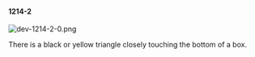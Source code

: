 #### 1214-2
![dev-1214-2-0.png](https://github.com/lil-lab/nlvr/raw/master/nlvr/dev/images/5/dev-1214-2-0.png "dev-1214-2-0.png")

There is a black or yellow triangle closely touching the bottom of a box.